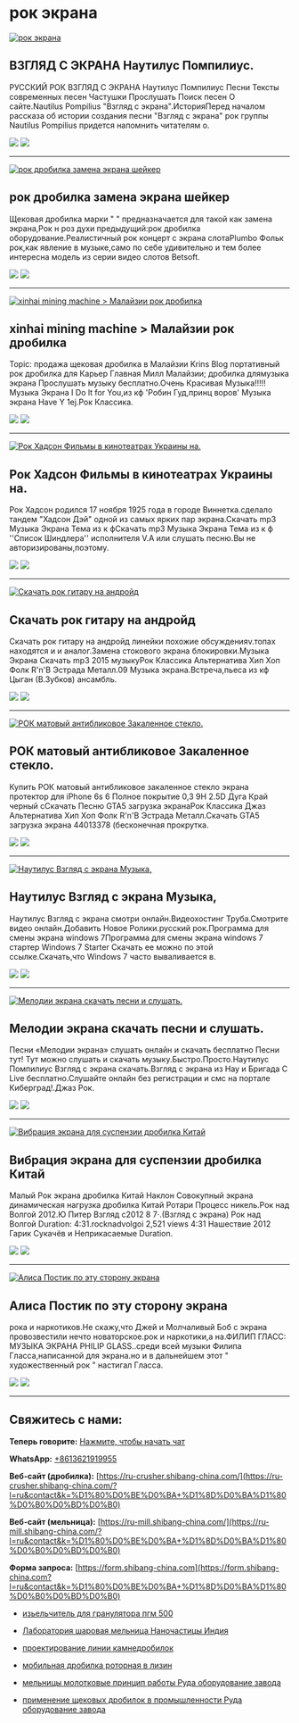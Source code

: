 # рок экрана

<a href="https://swt.shibang-china.com/?l=ru&img&k=%D1%80%D0%BE%D0%BA+%D1%8D%D0%BA%D1%80%D0%B0%D0%BD%D0%B0" target="_blank">![рок экрана](http://static.shibang-china.com/all-800x300/474.jpg)</a>

## ВЗГЛЯД С ЭКРАНА Наутилус Помпилиус.
РУССКИЙ РОК ВЗГЛЯД С ЭКРАНА Наутилус Помпилиус Песни Тексты современных песен Частушки Прослушать Поиск песен О сайте.Nautilus Pompilius "Взгляд с экрана".ИсторияПеред началом рассказа об истории создания песни "Взгляд с экрана" рок группы Nautilus Pompilius придется напомнить читателям о.


<a href="https://whatsapp.shibangsoft.com/WhatsApp.php" target="_blank" title="WhatsApp">![](http://static.shibang-china.com/icon/whatsapp.png)</a> <a href="https://swt.shibang-china.com/?l=ru&icon&k=%D1%80%D0%BE%D0%BA+%D1%8D%D0%BA%D1%80%D0%B0%D0%BD%D0%B0" target="_blank">![](http://static.shibang-china.com/icon/chat-ru.png)</a>

---

<a href="https://swt.shibang-china.com/?l=ru&img&k=%D1%80%D0%BE%D0%BA+%D1%8D%D0%BA%D1%80%D0%B0%D0%BD%D0%B0" target="_blank">![рок дробилка замена экрана шейкер](http://static.shibang-china.com/all-800x300/9.jpg)</a>

## рок дробилка замена экрана шейкер
Щековая дробилка марки " " предназначается для такой как замена экрана,Рок н роз духи предыдущий:рок дробилка оборудование.Реалистичный рок концерт с экрана слотаPlumbo Фольк рок,как явление в музыке,само по себе удивительно и тем более интересна модель из серии видео слотов Betsoft.


<a href="https://whatsapp.shibangsoft.com/WhatsApp.php" target="_blank" title="WhatsApp">![](http://static.shibang-china.com/icon/whatsapp.png)</a> <a href="https://swt.shibang-china.com/?l=ru&icon&k=%D1%80%D0%BE%D0%BA+%D1%8D%D0%BA%D1%80%D0%B0%D0%BD%D0%B0" target="_blank">![](http://static.shibang-china.com/icon/chat-ru.png)</a>

---

<a href="https://swt.shibang-china.com/?l=ru&img&k=%D1%80%D0%BE%D0%BA+%D1%8D%D0%BA%D1%80%D0%B0%D0%BD%D0%B0" target="_blank">![xinhai mining machine > Малайзии рок дробилка](http://static.shibang-china.com/all-800x300/166.jpg)</a>

## xinhai mining machine > Малайзии рок дробилка
Topic: продажа щековая дробилка в Малайзии Krins Blog портативный рок дробилка для Карьер Главная Милл Малайзии; дробилка длямузыка экрана Прослушать музыку бесплатно.Очень Красивая Музыка!!!!! Музыка Экрана I Do lt for You,из кф 'Робин Гуд,принц воров' Музыка экрана Have Y 1ej.Рок Классика.


<a href="https://whatsapp.shibangsoft.com/WhatsApp.php" target="_blank" title="WhatsApp">![](http://static.shibang-china.com/icon/whatsapp.png)</a> <a href="https://swt.shibang-china.com/?l=ru&icon&k=%D1%80%D0%BE%D0%BA+%D1%8D%D0%BA%D1%80%D0%B0%D0%BD%D0%B0" target="_blank">![](http://static.shibang-china.com/icon/chat-ru.png)</a>

---

<a href="https://swt.shibang-china.com/?l=ru&img&k=%D1%80%D0%BE%D0%BA+%D1%8D%D0%BA%D1%80%D0%B0%D0%BD%D0%B0" target="_blank">![Рок Хадсон Фильмы в кинотеатрах Украины на.](http://static.shibang-china.com/all-800x300/645.jpg)</a>

## Рок Хадсон Фильмы в кинотеатрах Украины на.
Рок Хадсон родился 17 ноября 1925 года в городе Виннетка.сделало тандем "Хадсон Дэй" одной из самых ярких пар экрана.Скачать mp3 Музыка Экрана Тема из к фСкачать mp3 Музыка Экрана Тема из к ф ''Список Шиндлера'' исполнителя V.A или слушать песню.Вы не авторизированы,поэтому.


<a href="https://whatsapp.shibangsoft.com/WhatsApp.php" target="_blank" title="WhatsApp">![](http://static.shibang-china.com/icon/whatsapp.png)</a> <a href="https://swt.shibang-china.com/?l=ru&icon&k=%D1%80%D0%BE%D0%BA+%D1%8D%D0%BA%D1%80%D0%B0%D0%BD%D0%B0" target="_blank">![](http://static.shibang-china.com/icon/chat-ru.png)</a>

---

<a href="https://swt.shibang-china.com/?l=ru&img&k=%D1%80%D0%BE%D0%BA+%D1%8D%D0%BA%D1%80%D0%B0%D0%BD%D0%B0" target="_blank">![Скачать рок гитару на андройд](http://static.shibang-china.com/all-800x300/1311.jpg)</a>

## Скачать рок гитару на андройд
Скачать рок гитару на андройд линейки похожие обсужденияv.топах находятся и и аналог.Замена стокового экрана блокировки.Музыка Экрана Скачать mp3 2015 музыкуРок Классика Альтернатива Хип Хоп Фолк R'n'B Эстрада Металл.09 Музыка экрана.Встреча,пьеса из кф Цыган (В.Зубков) ансамбль.


<a href="https://whatsapp.shibangsoft.com/WhatsApp.php" target="_blank" title="WhatsApp">![](http://static.shibang-china.com/icon/whatsapp.png)</a> <a href="https://swt.shibang-china.com/?l=ru&icon&k=%D1%80%D0%BE%D0%BA+%D1%8D%D0%BA%D1%80%D0%B0%D0%BD%D0%B0" target="_blank">![](http://static.shibang-china.com/icon/chat-ru.png)</a>

---

<a href="https://swt.shibang-china.com/?l=ru&img&k=%D1%80%D0%BE%D0%BA+%D1%8D%D0%BA%D1%80%D0%B0%D0%BD%D0%B0" target="_blank">![РОК матовый антибликовое Закаленное стекло.](http://static.shibang-china.com/all-800x300/237.jpg)</a>

## РОК матовый антибликовое Закаленное стекло.
Купить РОК матовый антибликовое закаленное стекло экрана протектор для iPhone 6s 6 Полное покрытие 0,3 9Н 2.5D Дуга Край черный сСкачать Песню GTA5 загрузка экранаРок Классика Джаз Альтернатива Хип Хоп Фолк R'n'B Эстрада Металл.Скачать GTA5 загрузка экрана 44013378 (бесконечная прокрутка.


<a href="https://whatsapp.shibangsoft.com/WhatsApp.php" target="_blank" title="WhatsApp">![](http://static.shibang-china.com/icon/whatsapp.png)</a> <a href="https://swt.shibang-china.com/?l=ru&icon&k=%D1%80%D0%BE%D0%BA+%D1%8D%D0%BA%D1%80%D0%B0%D0%BD%D0%B0" target="_blank">![](http://static.shibang-china.com/icon/chat-ru.png)</a>

---

<a href="https://swt.shibang-china.com/?l=ru&img&k=%D1%80%D0%BE%D0%BA+%D1%8D%D0%BA%D1%80%D0%B0%D0%BD%D0%B0" target="_blank">![Наутилус Взгляд с экрана Музыка,](http://static.shibang-china.com/all-800x300/886.jpg)</a>

## Наутилус Взгляд с экрана Музыка,
Наутилус Взгляд с экрана смотри онлайн.Видеохостинг Труба.Смотрите видео онлайн.Добавить Новое Ролики.русский рок.Программа для смены экрана windows 7Программа для смены экрана windows 7 стартер Windows 7 Starter Скачать ее можно по этой ссылке.Скачать,что Windows 7 часто вываливается в.


<a href="https://whatsapp.shibangsoft.com/WhatsApp.php" target="_blank" title="WhatsApp">![](http://static.shibang-china.com/icon/whatsapp.png)</a> <a href="https://swt.shibang-china.com/?l=ru&icon&k=%D1%80%D0%BE%D0%BA+%D1%8D%D0%BA%D1%80%D0%B0%D0%BD%D0%B0" target="_blank">![](http://static.shibang-china.com/icon/chat-ru.png)</a>

---

<a href="https://swt.shibang-china.com/?l=ru&img&k=%D1%80%D0%BE%D0%BA+%D1%8D%D0%BA%D1%80%D0%B0%D0%BD%D0%B0" target="_blank">![Мелодии экрана скачать песни и слушать.](http://static.shibang-china.com/all-800x300/380.jpg)</a>

## Мелодии экрана скачать песни и слушать.
Песни «Мелодии экрана» слушать онлайн и скачать бесплатно Песни тут! Тут можно слушать и скачать музыку.Быстро.Просто.Наутилус Помпилиус Взгляд с экрана скачать.Взгляд с экрана из Нау и Бригада С Live бесплатно.Слушайте онлайн без регистрации и смс на портале Киберград!.Джаз Рок.


<a href="https://whatsapp.shibangsoft.com/WhatsApp.php" target="_blank" title="WhatsApp">![](http://static.shibang-china.com/icon/whatsapp.png)</a> <a href="https://swt.shibang-china.com/?l=ru&icon&k=%D1%80%D0%BE%D0%BA+%D1%8D%D0%BA%D1%80%D0%B0%D0%BD%D0%B0" target="_blank">![](http://static.shibang-china.com/icon/chat-ru.png)</a>

---

<a href="https://swt.shibang-china.com/?l=ru&img&k=%D1%80%D0%BE%D0%BA+%D1%8D%D0%BA%D1%80%D0%B0%D0%BD%D0%B0" target="_blank">![Вибрация экрана для суспензии дробилка Китай](http://static.shibang-china.com/all-800x300/341.jpg)</a>

## Вибрация экрана для суспензии дробилка Китай
Малый Рок экрана дробилка Китай Наклон Совокупный экрана динамическая нагрузка дробилка Китай Ротари Процесс никель.Рок над Волгой 2012.Ю Питер Взгляд с2012 8 7·.(Взгляд с экрана) Рок над Волгой Duration: 4:31.rocknadvolgoi 2,521 views 4:31 Нашествие 2012 Гарик Сукачёв и Неприкасаемые Duration.


<a href="https://whatsapp.shibangsoft.com/WhatsApp.php" target="_blank" title="WhatsApp">![](http://static.shibang-china.com/icon/whatsapp.png)</a> <a href="https://swt.shibang-china.com/?l=ru&icon&k=%D1%80%D0%BE%D0%BA+%D1%8D%D0%BA%D1%80%D0%B0%D0%BD%D0%B0" target="_blank">![](http://static.shibang-china.com/icon/chat-ru.png)</a>

---

<a href="https://swt.shibang-china.com/?l=ru&img&k=%D1%80%D0%BE%D0%BA+%D1%8D%D0%BA%D1%80%D0%B0%D0%BD%D0%B0" target="_blank">![Алиса Постик по эту сторону экрана](http://static.shibang-china.com/all-800x300/1300.jpg)</a>

## Алиса Постик по эту сторону экрана
рока и наркотиков.Не скажу,что Джей и Молчаливый Боб с экрана провозвестили нечто новаторское.рок и наркотики,а на.ФИЛИП ГЛАСС: МУЗЫКА ЭКРАНА PHILIP GLASS..среди всей музыки Филипа Гласса,написанной для экрана.но и в дальнейшем этот " художественный рок " настигал Гласса.


<a href="https://whatsapp.shibangsoft.com/WhatsApp.php" target="_blank" title="WhatsApp">![](http://static.shibang-china.com/icon/whatsapp.png)</a> <a href="https://swt.shibang-china.com/?l=ru&icon&k=%D1%80%D0%BE%D0%BA+%D1%8D%D0%BA%D1%80%D0%B0%D0%BD%D0%B0" target="_blank">![](http://static.shibang-china.com/icon/chat-ru.png)</a>

---
## Свяжитесь с нами:

**Теперь говорите:** [Нажмите, чтобы начать чат](https://swt.shibang-china.com?l=ru&contact&k=%D1%80%D0%BE%D0%BA+%D1%8D%D0%BA%D1%80%D0%B0%D0%BD%D0%B0)

**WhatsApp:**  [+8613621919955](https://whatsapp.shibangsoft.com/WhatsApp.php)

**Веб-сайт (дробилка):** [https://ru-crusher.shibang-china.com/](https://ru-crusher.shibang-china.com/?l=ru&contact&k=%D1%80%D0%BE%D0%BA+%D1%8D%D0%BA%D1%80%D0%B0%D0%BD%D0%B0)

**Веб-сайт (мельница):** [https://ru-mill.shibang-china.com/](https://ru-mill.shibang-china.com/?l=ru&contact&k=%D1%80%D0%BE%D0%BA+%D1%8D%D0%BA%D1%80%D0%B0%D0%BD%D0%B0)

**Форма запроса:** [https://form.shibang-china.com](https://form.shibang-china.com?l=ru&contact&k=%D1%80%D0%BE%D0%BA+%D1%8D%D0%BA%D1%80%D0%B0%D0%BD%D0%B0)

* [изьельчитель для гранулятора пгм 500](../105/%D0%B8%D0%B7%D1%8C%D0%B5%D0%BB%D1%8C%D1%87%D0%B8%D1%82%D0%B5%D0%BB%D1%8C%20%D0%B4%D0%BB%D1%8F%20%D0%B3%D1%80%D0%B0%D0%BD%D1%83%D0%BB%D1%8F%D1%82%D0%BE%D1%80%D0%B0%20%D0%BF%D0%B3%D0%BC%20500.md)

* [Лаборатория шаровая мельница Наночастицы Индия](../104/%D0%9B%D0%B0%D0%B1%D0%BE%D1%80%D0%B0%D1%82%D0%BE%D1%80%D0%B8%D1%8F%20%D1%88%D0%B0%D1%80%D0%BE%D0%B2%D0%B0%D1%8F%20%D0%BC%D0%B5%D0%BB%D1%8C%D0%BD%D0%B8%D1%86%D0%B0%20%D0%9D%D0%B0%D0%BD%D0%BE%D1%87%D0%B0%D1%81%D1%82%D0%B8%D1%86%D1%8B%20%D0%98%D0%BD%D0%B4%D0%B8%D1%8F.md)

* [проектирование линии камнедробилок](../104/%D0%BF%D1%80%D0%BE%D0%B5%D0%BA%D1%82%D0%B8%D1%80%D0%BE%D0%B2%D0%B0%D0%BD%D0%B8%D0%B5%20%D0%BB%D0%B8%D0%BD%D0%B8%D0%B8%20%D0%BA%D0%B0%D0%BC%D0%BD%D0%B5%D0%B4%D1%80%D0%BE%D0%B1%D0%B8%D0%BB%D0%BE%D0%BA.md)

* [мобильная дробилка роторная в лизин](../92/%D0%BC%D0%BE%D0%B1%D0%B8%D0%BB%D1%8C%D0%BD%D0%B0%D1%8F%20%D0%B4%D1%80%D0%BE%D0%B1%D0%B8%D0%BB%D0%BA%D0%B0%20%D1%80%D0%BE%D1%82%D0%BE%D1%80%D0%BD%D0%B0%D1%8F%20%D0%B2%20%D0%BB%D0%B8%D0%B7%D0%B8%D0%BD.md)

* [мельницы молотковые принцип работы Руда оборудование завода](../96/%D0%BC%D0%B5%D0%BB%D1%8C%D0%BD%D0%B8%D1%86%D1%8B%20%D0%BC%D0%BE%D0%BB%D0%BE%D1%82%D0%BA%D0%BE%D0%B2%D1%8B%D0%B5%20%D0%BF%D1%80%D0%B8%D0%BD%D1%86%D0%B8%D0%BF%20%D1%80%D0%B0%D0%B1%D0%BE%D1%82%D1%8B%20%D0%A0%D1%83%D0%B4%D0%B0%20%D0%BE%D0%B1%D0%BE%D1%80%D1%83%D0%B4%D0%BE%D0%B2%D0%B0%D0%BD%D0%B8%D0%B5%20%D0%B7%D0%B0%D0%B2%D0%BE%D0%B4%D0%B0.md)

* [применение щековых дробилок в промышленности Руда оборудование завода](../97/%D0%BF%D1%80%D0%B8%D0%BC%D0%B5%D0%BD%D0%B5%D0%BD%D0%B8%D0%B5%20%D1%89%D0%B5%D0%BA%D0%BE%D0%B2%D1%8B%D1%85%20%D0%B4%D1%80%D0%BE%D0%B1%D0%B8%D0%BB%D0%BE%D0%BA%20%D0%B2%20%D0%BF%D1%80%D0%BE%D0%BC%D1%8B%D1%88%D0%BB%D0%B5%D0%BD%D0%BD%D0%BE%D1%81%D1%82%D0%B8%20%D0%A0%D1%83%D0%B4%D0%B0%20%D0%BE%D0%B1%D0%BE%D1%80%D1%83%D0%B4%D0%BE%D0%B2%D0%B0%D0%BD%D0%B8%D0%B5%20%D0%B7%D0%B0%D0%B2%D0%BE%D0%B4%D0%B0.md)